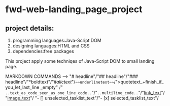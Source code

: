 # fwd-web-landing_page_project

## project details:

1. programming languages:Java-Script DOM
2. designing languages:HTML and CSS
3. dependencies:free packages

This project apply some techniqes of Java-Script DOM to small landing page.


































MARKDOWN COMMANDS -->
"# headline"/"## headline"/"### headline"/"*boldtext"/"*italictext*"/`~~underlinetext~~`/">quotetext_+finish_if_you_let_last_line _empty"
/"` ..text_as_code_seen_as_one_line_code..`"/"``` ..multiline_code.. ```"/"[link_text](link_path)"/"[image_text](image_path)"/
"- [] unselected_tasklist_text"/"- [x] selected_tasklist_text"/


